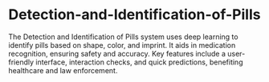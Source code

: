 # Detection-and-Identification-of-Pills
The Detection and Identification of Pills system uses deep learning to identify pills based on shape, color, and imprint. It aids in medication recognition, ensuring safety and accuracy. Key features include a user-friendly interface, interaction checks, and quick predictions, benefiting healthcare and law enforcement.
